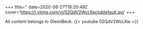 +++
title=''
date=2020-08-27T18:20:49Z
cover='https://i.ytimg.com/vi/02QdV2WcLKw/sddefault.jpg'
+++

All content belongs to GlennBeck.
{{< youtube 02QdV2WcLKw >}}
